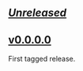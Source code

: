 ## [_Unreleased_](https://github.com/freckle/haskell-library-template/compare/v__...main)

## [v0.0.0.0](https://github.com/freckle/haskell-library-template/tree/v0.0.0.0)

First tagged release.
